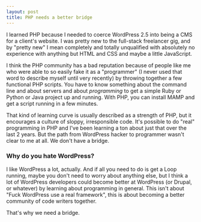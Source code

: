 ```yaml
---
layout: post
title: PHP needs a better bridge
---
```


I learned PHP because I needed to coerce WordPress 2.5 into being a CMS for a client's website. I was pretty new to the full-stack freelancer gig, and by "pretty new" I mean completely and totally unqualified with absolutely no experience with anything but HTML and CSS and maybe a little JavaScript.

I think the PHP community has a bad reputation because of people like me who were able to so easily fake it as a "programmer" (I never used that word to describe myself until very recently) by throwing together a few functional PHP scripts. You have to know something about the command line and about servers and about _programming_ to get a simple Ruby or Python or Java project up and running. With PHP, you can install MAMP and get a script running in a few minutes.

That kind of learning curve is usually described as a strength of PHP, but it encourages a culture of sloppy, irresponsible code. It's possible to do "real" programming in PHP and I've been learning a ton about just that over the last 2 years. But the path from WordPress hacker to programmer wasn't clear to me at all. We don't have a bridge. 

### Why do you hate WordPress?

I like WordPress a lot, actually. And if all you need to do is get a Loop running, maybe you don't need to worry about anything else, but I think a lot of WordPress developers could become better at WordPress (or Drupal, or whatever) by learning about programming in general. This isn't about "Fuck WordPress use a real framework", this is about becoming a better community of code writers together.

That's why we need a bridge. 